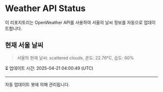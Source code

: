 
# Weather API Status

이 리포지토리는 OpenWeather API를 사용하여 서울의 날씨 정보를 자동으로 업데이트합니다.

## 현재 서울 날씨
> 서울의 현재 날씨: scattered clouds, 온도: 22.76°C, 습도: 60%

⏳ 업데이트 시간: 2025-04-21 04:00:49 (UTC)

---
자동 업데이트 봇에 의해 관리됩니다.
